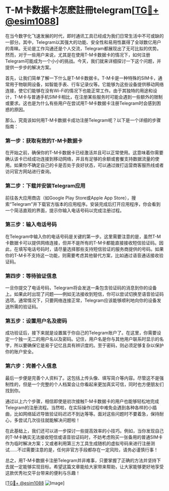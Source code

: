 # T-M卡数据卡怎麽註冊telegram[[TG💪+ @esim1088](https://t.me/s/esim1088)]

在当今数字化飞速发展的时代，即时通讯工具已经成为我们日常生活中不可或缺的一部分。其中，Telegram以其强大的功能、安全性和易用性赢得了全球数亿用户的青睐。无论是工作沟通还是个人交流，Telegram都展现出了无可比拟的优势。然而，对于一些用户来说，尤其是在使用T-M卡数据卡的情况下，如何注册Telegram可能成为一个小小的挑战。今天，我们就来详细探讨一下这个问题，并提供一步步的解决方案。

首先，让我们简单了解一下什么是T-M卡数据卡。T-M卡是一种特殊的SIM卡，通常用于物联网设备，如智能手表、行车记录仪等。它能够为这些设备提供移动网络连接，使它们能够在没有Wi-Fi的情况下也能正常工作。由于其独特的用途和设计，T-M卡与普通手机SIM卡相比，在注册某些服务时可能会遇到一些额外的限制或要求。这也是为什么有些用户在尝试用T-M卡数据卡注册Telegram时会感到困惑的原因。

那么，究竟该如何用T-M卡数据卡成功注册Telegram呢？以下是一个详细的步骤指南：

### 第一步：获取有效的T-M卡数据卡

在开始之前，确保你的T-M卡数据卡已经激活并且可以正常使用。这意味着你需要确认该卡已经成功连接到移动网络，并且有足够的余额或套餐支持数据流量的使用。如果你不确定自己的卡是否处于良好状态，可以通过拨打运营商客服热线或者访问官方网站进行查询。

### 第二步：下载并安装Telegram应用

前往各大应用商店（如Google Play Store或Apple App Store），搜索“Telegram”并下载官方版本的应用程序。安装完成后打开应用程序，你会看到一个简洁直观的界面，提示你输入电话号码以完成注册过程。

### 第三步：输入电话号码

在Telegram中输入你的电话号码是关键的第一步。这里需要注意的是，虽然T-M卡数据卡可以提供网络连接，但并不是所有的T-M卡都能直接接收短信验证码。因此，在填写电话号码时，请尽量选择那些支持短信验证的服务商提供的号码。如果你的T-M卡不支持这一功能，则需要考虑其他替代方案，比如通过语音通话接收验证码。

### 第四步：等待验证信息

一旦你提交了电话号码，Telegram将会发送一条包含验证码的消息到你的设备上。如果此时出现了问题——例如无法接收到短信，你可以尝试切换至语音验证码选项。通常情况下，只要网络连接正常，Telegram应该能够顺利地向你的设备发送所需的验证码。

### 第五步：设置用户名及密码

成功验证后，接下来就是设置属于你自己的Telegram账户了。在这里，你需要设定一个独一无二的用户名以及密码。记住，用户名是你与其他用户联系时显示的名字，所以要确保它是易于记忆且具有辨识度的。至于密码，则必须足够复杂以保护你的账户安全。

### 第六步：完善个人信息

最后一步便是完善个人资料了。这包括上传头像、填写简介等内容。尽管这不是强制性的，但是一个完整的个人档案会让你看起来更加真实可信，同时也方便朋友们找到你。

通过以上六个步骤，相信即使是初次接触T-M卡数据卡的用户也能够轻松地完成Telegram的注册流程。当然啦，在实际操作过程中难免会遇到各种各样的小插曲，比如网络延迟导致验证码迟迟不到达等等。面对这些问题时不要着急，保持耐心，多尝试几次往往就能解决问题啦！

在此基础上，我们还可以进一步探讨一些提高效率的小技巧。例如，当你发现自己的T-M卡确实无法接收短信或语音验证码时，不妨考虑购买一张备用的普通SIM卡作为临时解决方案；又或者利用第三方工具生成随机的虚拟号码来进行注册测试……不过需要注意的是，任何非官方手段都存在一定风险，请务必谨慎行事！

总之，用T-M卡数据卡注册Telegram并非难事，只要掌握了正确的方法并坚持下去就一定能够实现目标。希望这篇文章能给大家带来帮助，让大家能够更好地享受这款优秀社交平台带来的便利与乐趣！

[[TG💪+ @esim1088](https://t.me/s/esim1088) ![Image](https://i.postimg.cc/4NQfJmqS/Snipaste-2025-05-13-00-14-12.png)]